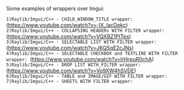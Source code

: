 Some examples of wrappers over Imgui:  
  
`1)Raylib/Imgui/C++ - CHILD_WINDOW_TITLE wrapper:             `(https://www.youtube.com/watch?v=-lX_lacDpkc)    
`2)Raylib/Imgui/C++ - COLLAPSING HEADERs WITH FILTER wrapper: `(https://www.youtube.com/watch?v=VQXBZ1PlTps)     
`3)Raylib/Imgui/C++ - SELECTABLE LIST WITH FILTER wrapper:    `(https://www.youtube.com/watch?v=JKQ5qE2cJNs)    
`4)Raylib/Imgui/C++ - SELECTABLE CHECKBOX and TEXTLINE WITH FILTER wrapper: `(https://www.youtube.com/watch?v=lrHrpuR0chA)  
`5)Raylib/Imgui/C++ - DROP LIST WITH_FILTER wrapper:          `(https://www.youtube.com/watch?v=Vo9XW4hSVDE)  
`6)Raylib/Imgui/C++ - TABLE and IMAGE/GIF WITH FILTER wrapper:`  
`7)Raylib/Imgui/C++ - SHEETS WITH FILTER wrapper:`  
  
  
